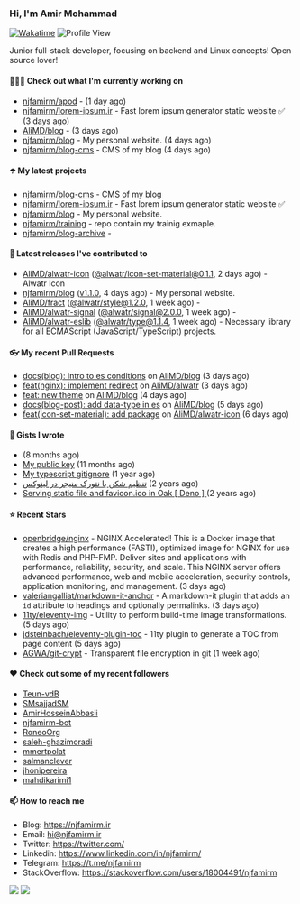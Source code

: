 ### Hi, I'm Amir Mohammad
[![Wakatime](https://wakatime.com/badge/user/68776a95-d771-48a4-a960-90136239e4fd.svg)](https://wakatime.com/@68776a95-d771-48a4-a960-90136239e4fd)
![Profile View](https://komarev.com/ghpvc/?username=njfamirm)

Junior full-stack developer, focusing on backend and Linux concepts!
Open source lover!

#### 👨🏻‍💻 Check out what I'm currently working on

- [njfamirm/apod](https://github.com/njfamirm/apod) -  (1 day ago)
- [njfamirm/lorem-ipsum.ir](https://github.com/njfamirm/lorem-ipsum.ir) - Fast lorem ipsum generator static website ✅ (3 days ago)
- [AliMD/blog](https://github.com/AliMD/blog) -  (3 days ago)
- [njfamirm/blog](https://github.com/njfamirm/blog) - My personal website. (4 days ago)
- [njfamirm/blog-cms](https://github.com/njfamirm/blog-cms) - CMS of my blog (4 days ago)

#### ☂️ My latest projects

- [njfamirm/blog-cms](https://github.com/njfamirm/blog-cms) - CMS of my blog
- [njfamirm/lorem-ipsum.ir](https://github.com/njfamirm/lorem-ipsum.ir) - Fast lorem ipsum generator static website ✅
- [njfamirm/blog](https://github.com/njfamirm/blog) - My personal website.
- [njfamirm/training](https://github.com/njfamirm/training) - repo contain my trainig exmaple.
- [njfamirm/blog-archive](https://github.com/njfamirm/blog-archive) - 

#### 🎉 Latest releases I've contributed to

- [AliMD/alwatr-icon](https://github.com/AliMD/alwatr-icon) ([@alwatr/icon-set-material@0.1.1](https://github.com/AliMD/alwatr-icon/releases/tag/%40alwatr/icon-set-material%400.1.1), 2 days ago) - Alwatr Icon
- [njfamirm/blog](https://github.com/njfamirm/blog) ([v1.1.0](https://github.com/njfamirm/blog/releases/tag/v1.1.0), 4 days ago) - My personal website.
- [AliMD/fract](https://github.com/AliMD/fract) ([@alwatr/style@1.2.0](https://github.com/AliMD/fract/releases/tag/%40alwatr/style%401.2.0), 1 week ago) - 
- [AliMD/alwatr-signal](https://github.com/AliMD/alwatr-signal) ([@alwatr/signal@2.0.0](https://github.com/AliMD/alwatr-signal/releases/tag/%40alwatr/signal%402.0.0), 1 week ago) - 
- [AliMD/alwatr-eslib](https://github.com/AliMD/alwatr-eslib) ([@alwatr/type@1.1.4](https://github.com/AliMD/alwatr-eslib/releases/tag/%40alwatr/type%401.1.4), 1 week ago) - Necessary library for all ECMAScript (JavaScript/TypeScript) projects.

#### 👓 My recent Pull Requests

- [docs(blog): intro to es conditions](https://github.com/AliMD/blog/pull/8) on [AliMD/blog](https://github.com/AliMD/blog) (3 days ago)
- [feat(nginx): implement redirect](https://github.com/AliMD/alwatr/pull/1597) on [AliMD/alwatr](https://github.com/AliMD/alwatr) (3 days ago)
- [feat: new theme](https://github.com/AliMD/blog/pull/7) on [AliMD/blog](https://github.com/AliMD/blog) (4 days ago)
- [docs(blog-post): add data-type in es](https://github.com/AliMD/blog/pull/4) on [AliMD/blog](https://github.com/AliMD/blog) (5 days ago)
- [feat(icon-set-material): add package](https://github.com/AliMD/alwatr-icon/pull/5) on [AliMD/alwatr-icon](https://github.com/AliMD/alwatr-icon) (6 days ago)

#### 📓 Gists I wrote

- [](https://gist.github.com/022d07ecd84e69ad31ef0bcd32d86b59) (8 months ago)
- [My public key](https://gist.github.com/879f720c9ca74a0934ce571b7285ed34) (11 months ago)
- [My typescript gitignore](https://gist.github.com/6a40b1912daab3f91a02a7b53f3f76c3) (1 year ago)
- [تنظیم شکن با نتورک منیجر در لینوکس](https://gist.github.com/cc40c344e89bdcdf77085cbf1fc05162) (2 years ago)
- [Serving static file and favicon.ico in Oak [ Deno ] ](https://gist.github.com/9bcaca2b6a672e729c099193b4aafe9f) (2 years ago)

#### ⭐ Recent Stars

- [openbridge/nginx](https://github.com/openbridge/nginx) - NGINX Accelerated! This is a Docker image that creates a high performance (FAST!), optimized image for NGINX for use with Redis and PHP-FMP. Deliver sites and applications with performance, reliability, security, and scale. This NGINX server offers advanced performance, web and mobile acceleration, security controls, application monitoring, and management. (3 days ago)
- [valeriangalliat/markdown-it-anchor](https://github.com/valeriangalliat/markdown-it-anchor) - A markdown-it plugin that adds an `id` attribute to headings and optionally permalinks. (3 days ago)
- [11ty/eleventy-img](https://github.com/11ty/eleventy-img) - Utility to perform build-time image transformations. (5 days ago)
- [jdsteinbach/eleventy-plugin-toc](https://github.com/jdsteinbach/eleventy-plugin-toc) - 11ty plugin to generate a TOC from page content (5 days ago)
- [AGWA/git-crypt](https://github.com/AGWA/git-crypt) - Transparent file encryption in git (1 week ago)

#### ♥️ Check out some of my recent followers

- [Teun-vdB](https://github.com/Teun-vdB)
- [SMsajjadSM](https://github.com/SMsajjadSM)
- [AmirHosseinAbbasii](https://github.com/AmirHosseinAbbasii)
- [njfamirm-bot](https://github.com/njfamirm-bot)
- [RoneoOrg](https://github.com/RoneoOrg)
- [saleh-ghazimoradi](https://github.com/saleh-ghazimoradi)
- [mmertpolat](https://github.com/mmertpolat)
- [salmanclever](https://github.com/salmanclever)
- [jhonipereira](https://github.com/jhonipereira)
- [mahdikarimi1](https://github.com/mahdikarimi1)

#### 📫 How to reach me

- Blog: https://njfamirm.ir
- Email: hi@njfamirm.ir
- Twitter: https://twitter.com/
- Linkedin: https://www.linkedin.com/in/njfamirm/
- Telegram: https://t.me/njfamirm
- StackOverflow: https://stackoverflow.com/users/18004491/njfamirm

![](http://github-profile-summary-cards.vercel.app/api/cards/profile-details?username=njfamirm&theme=transparent)
![](https://github-profile-summary-cards.vercel.app/api/cards/productive-time?username=njfamirm&theme=transparent&utcOffset=3.50)
